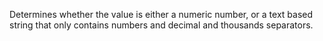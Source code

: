 ﻿Determines whether the value is either a numeric number, or a text based string that only contains numbers and decimal and thousands separators.